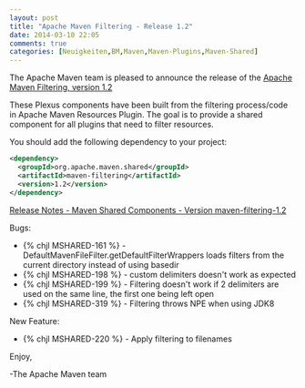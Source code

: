 ```yaml
---
layout: post
title: "Apache Maven Filtering - Release 1.2"
date: 2014-03-10 22:05
comments: true
categories: [Neuigkeiten,BM,Maven,Maven-Plugins,Maven-Shared]
---
```

The Apache Maven team is pleased to announce the release of 
the [Apache Maven Filtering, version 1.2](http://maven.apache.org/shared/maven-filtering/)

These Plexus components have been built from the filtering process/code in Apache Maven Resources Plugin.
The goal is to provide a shared component for all plugins that need to filter resources.


You should add the following dependency to your project:

``` xml
<dependency>
  <groupId>org.apache.maven.shared</groupId>
  <artifactId>maven-filtering</artifactId>
  <version>1.2</version>
</dependency>
``` 

<!-- more -->

[Release Notes - Maven Shared Components - Version maven-filtering-1.2](http://jira.codehaus.org/secure/ReleaseNote.jspa?projectId=11761&version=18729&styleName=Html)

Bugs:

 * {% chjl MSHARED-161 %} - DefaultMavenFileFilter.getDefaultFilterWrappers loads filters from the current directory instead of using basedir
 * {% chjl MSHARED-198 %} - custom delimiters doesn't work as expected
 * {% chjl MSHARED-199 %} - Filtering doesn't work if 2 delimiters are used on the same line, the first one being left open
 * {% chjl MSHARED-319 %} - Filtering throws NPE when using JDK8


New Feature:

 * {% chjl MSHARED-220 %} - Apply filtering to filenames

Enjoy,

-The Apache Maven team

